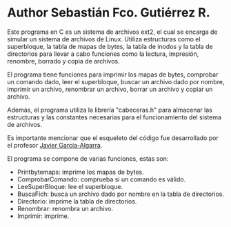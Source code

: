 # Author Sebastián Fco. Gutiérrez R.

Este programa en C es un sistema de archivos ext2, el cual se encarga de simular un sistema de archivos de Linux. Utiliza estructuras como el superbloque, la tabla de mapas de bytes, la tabla de inodos y la tabla de directorios para llevar a cabo funciones como la lectura, impresión, renombre, borrado y copia de archivos.

El programa tiene funciones para imprimir los mapas de bytes, comprobar un comando dado, leer el superbloque, buscar un archivo dado por nombre, imprimir un archivo, renombrar un archivo, borrar un archivo y copiar un archivo.

Además, el programa utiliza la librería "cabeceras.h" para almacenar las estructuras y las constantes necesarias para el funcionamiento del sistema de archivos.

Es importante mencionar que el esqueleto del código fue desarrollado por el profesor [Javier García-Algarra](https://github.com/jgalgarra).

El programa se compone de varias funciones, estas son:

* Printbytemaps: imprime los mapas de bytes.
* ComprobarComando: comprueba si un comando es válido.
* LeeSuperBloque: lee el superbloque.
* BuscaFich: busca un archivo dado por nombre en la tabla de directorios.
* Directorio: imprime la tabla de directorios.
* Renombrar: renombra un archivo.
* Imprimir: imprime.
